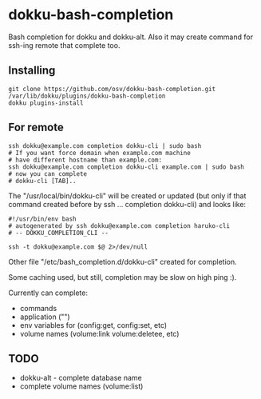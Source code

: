 dokku-bash-completion
=====================

Bash completion for dokku and dokku-alt. Also it may create command for ssh-ing remote that complete too.

## Installing
```shell
git clone https://github.com/osv/dokku-bash-completion.git /var/lib/dokku/plugins/dokku-bash-completion
dokku plugins-install
```

## For remote

```shell
ssh dokku@example.com completion dokku-cli | sudo bash
# If you want force domain when example.com machine
# have different hostname than example.com:
ssh dokku@example.com completion dokku-cli example.com | sudo bash
# now you can complete
# dokku-cli [TAB]..
```

The "/usr/local/bin/dokku-cli" will be created or updated
(but only if that command created before by ssh ... completion dokku-cli) and looks like:

```shell
#!/usr/bin/env bash
# autogenerated by ssh dokku@example.com completion haruko-cli
# -- DOKKU_COMPLETION_CLI --

ssh -t dokku@example.com $@ 2>/dev/null
```

Other file "/etc/bash_completion.d/dokku-cli" created for completion.

Some caching used, but still, completion may be slow on high ping :).

Currently can complete:
- commands
- application ("<app>")
- env variables for (config:get, config:set, etc)
- volume names (volume:link volume:deletee, etc)

## TODO

- dokku-alt - complete database name
- complete volume names (volume:list)
